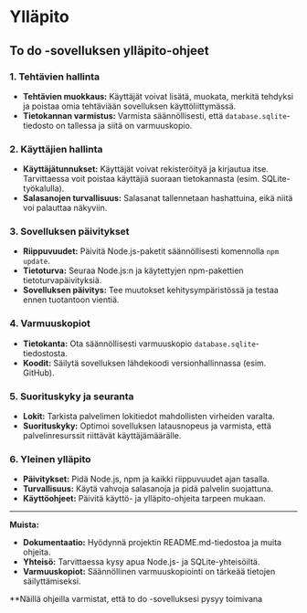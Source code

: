 # Ylläpito

## To do -sovelluksen ylläpito-ohjeet

### 1. Tehtävien hallinta

* **Tehtävien muokkaus:** Käyttäjät voivat lisätä, muokata, merkitä tehdyksi ja poistaa omia tehtäviään sovelluksen käyttöliittymässä.
* **Tietokannan varmistus:** Varmista säännöllisesti, että `database.sqlite`-tiedosto on tallessa ja siitä on varmuuskopio.

### 2. Käyttäjien hallinta

* **Käyttäjätunnukset:** Käyttäjät voivat rekisteröityä ja kirjautua itse. Tarvittaessa voit poistaa käyttäjiä suoraan tietokannasta (esim. SQLite-työkalulla).
* **Salasanojen turvallisuus:** Salasanat tallennetaan hashattuina, eikä niitä voi palauttaa näkyviin.

### 3. Sovelluksen päivitykset

* **Riippuvuudet:** Päivitä Node.js-paketit säännöllisesti komennolla `npm update`.
* **Tietoturva:** Seuraa Node.js:n ja käytettyjen npm-pakettien tietoturvapäivityksiä.
* **Sovelluksen päivitys:** Tee muutokset kehitysympäristössä ja testaa ennen tuotantoon vientiä.

### 4. Varmuuskopiot

* **Tietokanta:** Ota säännöllisesti varmuuskopio `database.sqlite`-tiedostosta.
* **Koodit:** Säilytä sovelluksen lähdekoodi versionhallinnassa (esim. GitHub).

### 5. Suorituskyky ja seuranta

* **Lokit:** Tarkista palvelimen lokitiedot mahdollisten virheiden varalta.
* **Suorituskyky:** Optimoi sovelluksen latausnopeus ja varmista, että palvelinresurssit riittävät käyttäjämäärälle.

### 6. Yleinen ylläpito

* **Päivitykset:** Pidä Node.js, npm ja kaikki riippuvuudet ajan tasalla.
* **Turvallisuus:** Käytä vahvoja salasanoja ja pidä palvelin suojattuna.
* **Käyttöohjeet:** Päivitä käyttö- ja ylläpito-ohjeita tarpeen mukaan.

---

**Muista:**

* **Dokumentaatio:** Hyödynnä projektin README.md-tiedostoa ja muita ohjeita.
* **Yhteisö:** Tarvittaessa kysy apua Node.js- ja SQLite-yhteisöiltä.
* **Varmuuskopiot:** Säännöllinen varmuuskopiointi on tärkeää tietojen säilyttämiseksi.

**Näillä ohjeilla varmistat, että to do -sovelluksesi pysyy toimivana
